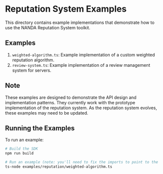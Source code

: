 # Reputation System Examples

This directory contains example implementations that demonstrate how to use the NANDA Reputation System toolkit.

## Examples

1. `weighted-algorithm.ts`: Example implementation of a custom weighted reputation algorithm.
2. `review-system.ts`: Example implementation of a review management system for servers.

## Note

These examples are designed to demonstrate the API design and implementation patterns. They currently work with the prototype implementation of the reputation system. As the reputation system evolves, these examples may need to be updated.

## Running the Examples

To run an example:

```bash
# Build the SDK
npm run build

# Run an example (note: you'll need to fix the imports to point to the built version)
ts-node examples/reputation/weighted-algorithm.ts
```